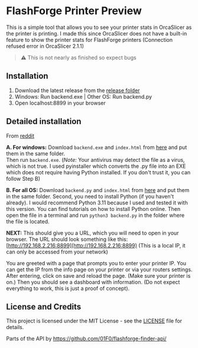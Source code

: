 # FlashForge Printer Preview

This is a simple tool that allows you to see your printer stats in OrcaSlicer as the printer is printing. I made this since OrcaSlicer does not have a built-in feature to show the printer stats for FlashForge printers (Connection refused error in OrcaSlicer 2.1.1)

> ⚠️ This is not nearly as finished so expect bugs

## Installation

1. Download the latest release from the [release folder](https://github.com/JMcrafter26/flashforge-printer-preview/tree/main/api/release/program)
1. Windows: Run backend.exe | Other OS: Run backend.py
1. Open localhost:8899 in your browser

## Detailed installation

From [reddit](https://www.reddit.com/r/FlashForge/comments/1el5xeq/comment/lk64gw1/)

**A. For windows:** Download `backend.exe` and `index.html` from [here](https://github.com/JMcrafter26/flashforge-printer-preview/tree/main/api/release/program) and put them in the same folder.  
Then run `backend.exe`. (*Note:* Your antivirus may detect the file as a virus, which is not true. I used pyinstaller which converts the .py file into an EXE which does not require having Python installed. If you don't trust it, you can follow Step B)

**B. For all OS:** Download `backend.py` and `index.html` from [here](https://github.com/JMcrafter26/flashforge-printer-preview/tree/main/api/release/program) and put them in the same folder. Second, you need to install Python (if you haven't already). I would recommend Python 3.11 because I used and tested it with this version. You can find tutorials on how to install Python online. Then open the file in a terminal and run `python3 backend.py` in the folder where the file is located.

**NEXT:** This should give you a URL, which you will need to open in your browser. The URL should look something like this: [http://192.168.2.216:8899](http://192.168.2.216:8899) (This is a local IP, it can only be accessed from your network)

You are greeted with a page that prompts you to enter your printer IP. You can get the IP from the info page on your printer or via your routers settings. After entering, click on save and reload the page. (Make sure your printer is on.) Then you should see a dashboard with information. (Do not expect everything to work, this is just a proof of concept).


## License and Credits

This project is licensed under the MIT License - see the [LICENSE](LICENSE) file for details.

Parts of the API by <https://github.com/01F0/flashforge-finder-api/>
